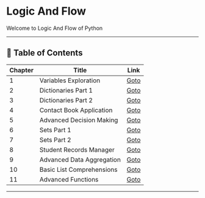 # Logic And Flow 

Welcome to Logic And Flow of Python

---

## 📅 Table of Contents

| Chapter | Title                       | Link                      |
|---------|-----------------------------|---------------------------|
| 1       | Variables Exploration       | [Goto](C01/README.md)     |
| 2       | Dictionaries Part 1         | [Goto](C02/README.md)     |
| 3       | Dictionaries Part 2         | [Goto](C03/README.md)     |
| 4       | Contact Book Application    | [Goto](C04/README.md)     |
| 5       | Advanced Decision Making    | [Goto](C05/README.md)     |
| 6       | Sets Part 1                 | [Goto](C06/README.md)     |
| 7       | Sets Part 2                 | [Goto](C07/README.md)     |
| 8       | Student Records Manager     | [Goto](C08/README.md)     |
| 9       | Advanced Data Aggregation   | [Goto](C09/README.md)     |
| 10      | Basic List Comprehensions   | [Goto](C10/README.md)     |
| 11      | Advanced Functions          | [Goto](C11/README.md)     |



---


